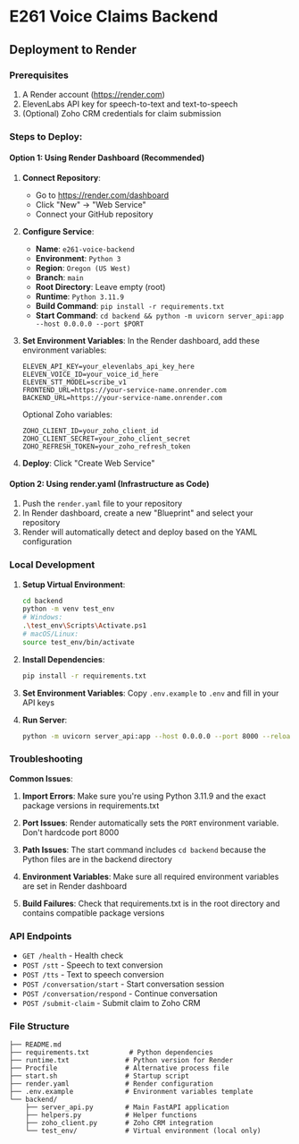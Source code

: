 # E261 Voice Claims Backend

## Deployment to Render

### Prerequisites
1. A Render account (https://render.com)
2. ElevenLabs API key for speech-to-text and text-to-speech
3. (Optional) Zoho CRM credentials for claim submission

### Steps to Deploy:

#### Option 1: Using Render Dashboard (Recommended)

1. **Connect Repository**:
   - Go to https://render.com/dashboard
   - Click "New" → "Web Service"
   - Connect your GitHub repository

2. **Configure Service**:
   - **Name**: `e261-voice-backend`
   - **Environment**: `Python 3`
   - **Region**: `Oregon (US West)`
   - **Branch**: `main`
   - **Root Directory**: Leave empty (root)
   - **Runtime**: `Python 3.11.9`
   - **Build Command**: `pip install -r requirements.txt`
   - **Start Command**: `cd backend && python -m uvicorn server_api:app --host 0.0.0.0 --port $PORT`

3. **Set Environment Variables**:
   In the Render dashboard, add these environment variables:
   ```
   ELEVEN_API_KEY=your_elevenlabs_api_key_here
   ELEVEN_VOICE_ID=your_voice_id_here
   ELEVEN_STT_MODEL=scribe_v1
   FRONTEND_URL=https://your-service-name.onrender.com
   BACKEND_URL=https://your-service-name.onrender.com
   ```

   Optional Zoho variables:
   ```
   ZOHO_CLIENT_ID=your_zoho_client_id
   ZOHO_CLIENT_SECRET=your_zoho_client_secret
   ZOHO_REFRESH_TOKEN=your_zoho_refresh_token
   ```

4. **Deploy**: Click "Create Web Service"

#### Option 2: Using render.yaml (Infrastructure as Code)

1. Push the `render.yaml` file to your repository
2. In Render dashboard, create a new "Blueprint" and select your repository
3. Render will automatically detect and deploy based on the YAML configuration

### Local Development

1. **Setup Virtual Environment**:
   ```bash
   cd backend
   python -m venv test_env
   # Windows:
   .\test_env\Scripts\Activate.ps1
   # macOS/Linux:
   source test_env/bin/activate
   ```

2. **Install Dependencies**:
   ```bash
   pip install -r requirements.txt
   ```

3. **Set Environment Variables**:
   Copy `.env.example` to `.env` and fill in your API keys

4. **Run Server**:
   ```bash
   python -m uvicorn server_api:app --host 0.0.0.0 --port 8000 --reload
   ```

### Troubleshooting

**Common Issues**:

1. **Import Errors**: Make sure you're using Python 3.11.9 and the exact package versions in requirements.txt

2. **Port Issues**: Render automatically sets the `PORT` environment variable. Don't hardcode port 8000

3. **Path Issues**: The start command includes `cd backend` because the Python files are in the backend directory

4. **Environment Variables**: Make sure all required environment variables are set in Render dashboard

5. **Build Failures**: Check that requirements.txt is in the root directory and contains compatible package versions

### API Endpoints

- `GET /health` - Health check
- `POST /stt` - Speech to text conversion
- `POST /tts` - Text to speech conversion
- `POST /conversation/start` - Start conversation session
- `POST /conversation/respond` - Continue conversation
- `POST /submit-claim` - Submit claim to Zoho CRM

### File Structure
```
├── README.md
├── requirements.txt          # Python dependencies
├── runtime.txt              # Python version for Render
├── Procfile                 # Alternative process file
├── start.sh                 # Startup script
├── render.yaml              # Render configuration
├── .env.example             # Environment variables template
└── backend/
    ├── server_api.py        # Main FastAPI application
    ├── helpers.py           # Helper functions
    ├── zoho_client.py       # Zoho CRM integration
    └── test_env/            # Virtual environment (local only)
```